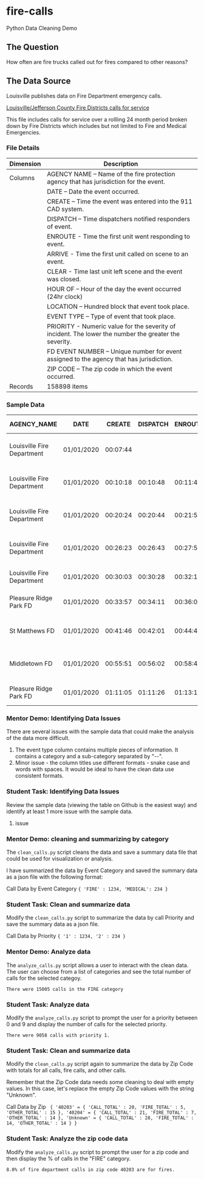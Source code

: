 # fire-calls
Python Data Cleaning Demo

## The Question

How often are fire trucks called out for fires compared to other reasons?

## The Data Source

Louisville publishes data on Fire Department emergency calls.

[Louisville/Jefferson County Fire Districts calls for service](https://data.louisvilleky.gov/dataset/louisvillejefferson-county-fire-districts-calls-service)

This file includes calls for service over a rollling 24 month period broken down by Fire Districts which includes but not limited to Fire and Medical Emergencies.


### File Details
|Dimension | Description |
| ------ | --------|
| Columns | AGENCY NAME – Name of the fire protection agency that has jurisdiction for the event.|
| |DATE – Date the event occurred.|
| |CREATE – Time the event was entered into the 911 CAD system. |
| |DISPATCH – Time dispatchers notified responders of event. |
| |ENROUTE - Time the first unit went responding to event. |
| |ARRIVE - Time the first unit called on scene to an event.|
| |CLEAR - Time last unit left scene and the event was closed.|
| |HOUR OF – Hour of the day the event occurred (24hr clock)|
| |LOCATION – Hundred block that event took place.|
| |EVENT TYPE – Type of event that took place.|
| |PRIORITY - Numeric value for the severity of incident. The lower the number the greater the severity.|
| |FD EVENT NUMBER – Unique number for event assigned to the agency that has jurisdiction.|
| |ZIP CODE – The zip code in which the event occurred. |
| Records | 158898 items |


### Sample Data


|AGENCY_NAME|DATE|CREATE|DISPATCH|ENROUTE|ARRIVE|CLEAR|HOUR OF|LOCATION|EVENT TYPE|PRIORITY|FD EVENT NUMBER|ZIP_CODE|
|-----------|----|------|--------|-------|------|-----|-------|--------|----------|--------|---------------|---------|
|Louisville Fire Department|01/01/2020|00:07:44||||00:08:00|0000|400 BLOCK OF S 5TH ST|ALARM--Fire Alarm Sounding-Commercial|2|LF190042159|40202|
|Louisville Fire Department|01/01/2020|00:10:18|00:10:48|00:11:48|00:15:41|00:21:13|0000|1200 BLOCK OF LARCHMONT AVE|FIRE--Fire-Type Unknown|2|LF200000001|40215|
|Louisville Fire Department|01/01/2020|00:20:24|00:20:44|00:21:56|00:25:18|00:51:35|0000|1800 BLOCK OF MCCLOSKEY AVE|FIRE--Fire/Close to Structure|2|LF200000002|40210|
|Louisville Fire Department|01/01/2020|00:26:23|00:26:43|00:27:53|00:34:15|00:52:36|0000|100 BLOCK OF COLONIAL OAKS CT|MEDICAL--MEDICAL - MED_CALL|7|LF200000003|40214|
|Louisville Fire Department|01/01/2020|00:30:03|00:30:28|00:32:15|00:37:06|00:56:50|0000|3500 BLOCK OF WHEELER AVE|MEDICAL--MEDICAL - MED_CALL|7|LF200000004|40215|
|Pleasure Ridge Park FD|01/01/2020|00:33:57|00:34:11|00:36:01|00:40:22|01:08:20|0000|8200 BLOCK OF DIXIE HWY|MEDICAL--MEDICAL - MED_CALL|7|F2219007864|40258|
|St Matthews FD|01/01/2020|00:41:46|00:42:01|00:44:45|00:48:58|01:09:06|0000|800 BLOCK OF WASHBURN AVE|FIRE--Dumpster Fire|3|F2619004232|40222|
|Middletown FD|01/01/2020|00:55:51|00:56:02|00:58:47|01:02:47|02:29:05|0000|2500 BLOCK OF EVERGREEN RD|ACCIDENT--Injury Accident|2|F9919005687|40223|
|Pleasure Ridge Park FD|01/01/2020|01:11:05|01:11:26|01:13:10|01:19:38|01:35:31|0100|7800 BLOCK OF BRAMBLE LN|MEDICAL--MEDICAL - MED_CALL|7|F2220000001| |

### Mentor Demo: Identifying Data Issues

There are several issues with the sample data that could make the analysis of the data more difficult. 

1. The event type column contains multiple pieces of information. It contains a category and a sub-category separated by "--".
1. Minor issue - the column titles use different formats - snake case and words with spaces. It would be ideal to have the clean data use consistent formats.

### Student Task: Identifying Data Issues

Review the sample data (viewing the table on Github is the easiest way) and identify at least 1 more issue with the sample data.
1. issue

### Mentor Demo: cleaning and summarizing by category

The `clean_calls.py` script cleans the data and save a summary data file that could be used for visualization or analysis.

I have summarized the data by Event Category and saved the summary data as a json file with the following format:

Call Data by Event Category
`
    {
        'FIRE' : 1234,
        'MEDICAL': 234
    }
`
### Student Task: Clean and summarize data

Modify the `clean_calls.py` script to summarize the data by call Priority and save the summary data as a json file.

Call Data by Priority
`
    {
        '1' : 1234,
        '2' : 234
    }
`
### Mentor Demo: Analyze data

The `analyze_calls.py` script allows a user to interact with the clean data. The user can choose from a list of categories and see the total number of calls for the selected categoy.

`There were 15005 calls in the FIRE category`

### Student Task: Analyze data

Modify the `analyze_calls.py` script to prompt the user for a priority between 0 and 9 and display the number of calls for the selected priority.

`There were 9058 calls with priority 1.`

### Student Task: Clean and summarize data

Modify the `clean_calls.py` script again to summarize the data by Zip Code with totals for all calls, fire calls, and other calls. 

Remember that the Zip Code data needs some cleaning to deal with empty values. In this case, let's replace the empty Zip Code values with the string "Unknown".

Call Data by Zip
` 
    {
        '40203' = {
            'CALL_TOTAL' : 20,
            'FIRE_TOTAL' : 5,
            'OTHER_TOTAL' : 15
        },
        '40204' = {
            'CALL_TOTAL' : 21,
            'FIRE_TOTAL' : 7,
            'OTHER_TOTAL' : 14
        },
        'Unknown' = {
            'CALL_TOTAL' : 28,
            'FIRE_TOTAL' : 14,
            'OTHER_TOTAL' : 14
        }
    }
`

### Student Task: Analyze the zip code data
Modify the `analyze_calls.py` script to prompt the user for a zip code and then display the % of calls in the "FIRE" category.

`8.0% of fire department calls in zip code 40203 are for fires.`

